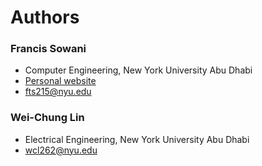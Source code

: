 Authors
=======

### Francis Sowani
 - Computer Engineering, New York University Abu Dhabi
 - [Personal website](http://frathoso.github.io/frathoso/)
 - fts215@nyu.edu


### Wei-Chung Lin
 - Electrical Engineering, New York University Abu Dhabi
 - wcl262@nyu.edu
 